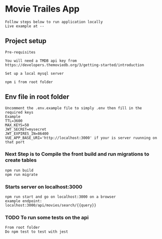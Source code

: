 # Movie Trailes App
````
Follow steps below to run application locally
Live example at --
````
## Project setup
```
Pre-requisites

You will need a TMDB api key from
https://developers.themoviedb.org/3/getting-started/introduction

Set up a local mysql server

npm i from root folder
```

## Env file in root folder
```
Uncomment the .env.example file to simply .env then fill in the required keys
Example
TTL=3600
MAX_KEYS=50
JWT_SECRET=mysecret
JWT_EXPIRES_IN=86400
VUE_APP_BASE_URI='http://localhost:3000' if your is server ruunning on that port
```

### Next Step is to Compile the front build and run migrations to create tables
```
npm run build
npm run migrate
```

### Starts server on localhost:3000
```
npm run start and go on localhost:3000 on a browser
example endpoint:
localhost:3000/api/movies/search/{{query}}

```

### TODO To run some tests on the api
```
From root folder
Do npm test to test with jest
```

